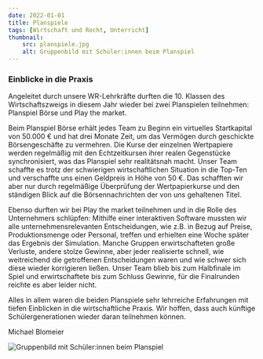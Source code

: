 ```yaml
---
date: 2022-01-01
title: Planspiele
tags: [Wirtschaft und Recht, Unterricht]
thumbnail:
    src: planspiele.jpg
    alt: Gruppenbild mit Schüler:innen beim Planspiel
---
```


### Einblicke in die Praxis

Angeleitet durch unsere WR-Lehrkräfte durften die 10. Klassen des Wirtschaftszweigs in diesem Jahr wieder bei zwei Planspielen teilnehmen: Planspiel Börse und Play the market.

Beim Planspiel Börse erhält jedes Team zu Beginn ein virtuelles Startkapital von 50.000 € und hat drei Monate Zeit, um das Vermögen durch geschickte Börsengeschäfte zu vermehren. Die Kurse der einzelnen Wertpapiere werden regelmäßig mit den Echtzeitkursen ihrer realen Gegenstücke synchronisiert, was das Planspiel sehr realitätsnah macht. Unser Team schaffte es trotz der schwierigen wirtschaftlichen Situation in die Top-Ten und verschaffte uns einen Geldpreis in Höhe von 50 €. Das schafften wir aber nur durch regelmäßige Überprüfung der Wertpapierkurse und den ständigen Blick auf die Börsennachrichten der von uns gehaltenen Titel.

Ebenso durften wir bei Play the market teilnehmen und in die Rolle des Unternehmers schlüpfen: Mithilfe einer interaktiven Software mussten wir alle unternehmensrelevanten Entscheidungen, wie z.B. in Bezug auf Preise, Produktionsmenge oder Personal, treffen und erhielten eine Woche später das Ergebnis der Simulation. Manche Gruppen erwirtschafteten große Verluste, andere stolze Gewinne, aber jeder realisierte schnell, wie weitreichend die getroffenen Entscheidungen waren und wie schwer sich diese wieder korrigieren ließen. Unser Team blieb bis zum Halbfinale im Spiel und erwirtschaftete bis zum Schluss Gewinne, für die Finalrunden reichte es aber leider nicht.

Alles in allem waren die beiden Planspiele sehr lehrreiche Erfahrungen mit tiefen Einblicken in die wirtschaftliche Praxis. Wir hoffen, dass auch künftige Schülergenerationen wieder daran teilnehmen können.

Michael Blomeier

![Gruppenbild mit Schüler:innen beim Planspiel](/images/planspiele.jpg)
